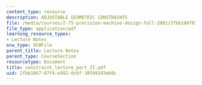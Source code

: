 ```yaml
---
content_type: resource
description: ADJUSTABLE GEOMETRIC CONSTRAINTS
file: /media/courses/2-75-precision-machine-design-fall-2001/2fbb186787f4e992dcbf38599193e60c_constraint_lecture_part_II.pdf
file_type: application/pdf
learning_resource_types:
- Lecture Notes
ocw_type: OCWFile
parent_title: Lecture Notes
parent_type: CourseSection
resourcetype: Document
title: constraint_lecture_part_II.pdf
uid: 2fbb1867-87f4-e992-dcbf-38599193e60c
---
```

